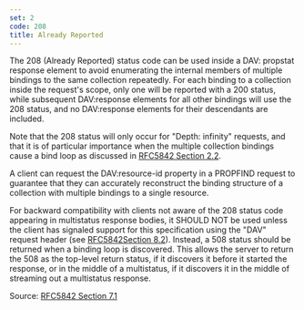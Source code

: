 ```yaml
---
set: 2
code: 208
title: Already Reported
---
```


The 208 (Already Reported) status code can be used inside a DAV: propstat
response element to avoid enumerating the internal members of multiple bindings
to the same collection repeatedly. For each binding to a collection inside the
request's scope, only one will be reported with a 200 status, while subsequent
DAV:response elements for all other bindings will use the 208 status, and no
DAV:response elements for their descendants are included.

Note that the 208 status will only occur for "Depth: infinity" requests, and
that it is of particular importance when the multiple collection bindings cause
a bind loop as discussed in [RFC5842 Section 2.2][2].

A client can request the DAV:resource-id property in a PROPFIND request to
guarantee that they can accurately reconstruct the binding structure of a
collection with multiple bindings to a single resource.

For backward compatibility with clients not aware of the 208 status code
appearing in multistatus response bodies, it SHOULD NOT be used unless the
client has signaled support for this specification using the "DAV" request
header (see [RFC5842Section 8.2][3]). Instead, a 508 status should be
returned when a binding loop is discovered. This allows the server to return the
508 as the top-level return status, if it discovers it before it started the
response, or in the middle of a multistatus, if it discovers it in the middle of
streaming out a multistatus response.

Source: [RFC5842 Section 7.1][1]

[1]: <http://tools.ietf.org/html/rfc5842#section-7.1>
[2]: <http://tools.ietf.org/html/rfc5842#section-2.2>
[3]: <http://tools.ietf.org/html/rfc5842#section-8.2>